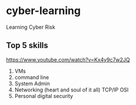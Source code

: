 # cyber-learning
Learning Cyber Risk

## Top 5 skills

https://www.youtube.com/watch?v=Kx4y9c7w2JQ

1. VMs
2. command  line
3. System Admin
4. Networking (heart and soul of it all) TCP/IP OSI
5. Personal digital security
